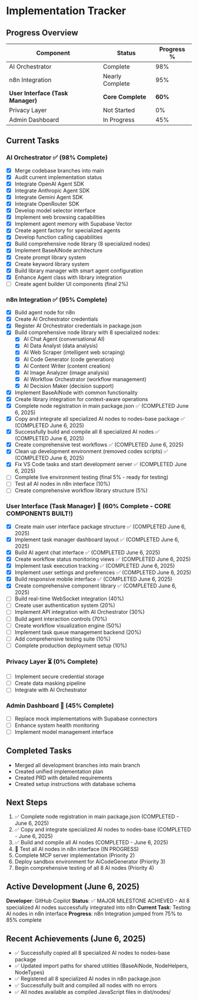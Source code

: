 # Implementation Tracker

## Progress Overview

| Component | Status | Progress % |
|-----------|--------|------------|
| AI Orchestrator | Complete | 98% |
| n8n Integration | Nearly Complete | 95% |
| **User Interface (Task Manager)** | **Core Complete** | **60%** |
| Privacy Layer | Not Started | 0% |
| Admin Dashboard | In Progress | 45% |

## Current Tasks

### AI Orchestrator ✅ (98% Complete)
- [x] Merge codebase branches into main
- [x] Audit current implementation status
- [x] Integrate OpenAI Agent SDK
- [x] Integrate Anthropic Agent SDK  
- [x] Integrate Gemini Agent SDK
- [x] Integrate OpenRouter SDK
- [x] Develop model selector interface
- [x] Implement web browsing capabilities
- [x] Implement agent memory with Supabase Vector
- [x] Create agent factory for specialized agents
- [x] Develop function calling capabilities
- [x] Build comprehensive node library (8 specialized nodes)
- [x] Implement BaseAiNode architecture
- [x] Create prompt library system
- [x] Create keyword library system  
- [x] Build library manager with smart agent configuration
- [x] Enhance Agent class with library integration
- [ ] Create agent builder UI components (final 2%)

### n8n Integration ✅ (95% Complete)
- [x] Build agent node for n8n
- [x] Create AI Orchestrator credentials
- [x] Register AI Orchestrator credentials in package.json
- [x] Build comprehensive node library with 8 specialized nodes:
  - [x] AI Chat Agent (conversational AI)
  - [x] AI Data Analyst (data analysis)
  - [x] AI Web Scraper (intelligent web scraping)
  - [x] AI Code Generator (code generation)
  - [x] AI Content Writer (content creation)
  - [x] AI Image Analyzer (image analysis)  
  - [x] AI Workflow Orchestrator (workflow management)
  - [x] AI Decision Maker (decision support)
- [x] Implement BaseAiNode with common functionality
- [x] Create library integration for context-aware operations
- [x] Complete node registration in main package.json ✅ (COMPLETED June 6, 2025)
- [x] Copy and integrate all specialized AI nodes to nodes-base package ✅ (COMPLETED June 6, 2025)
- [x] Successfully build and compile all 8 specialized AI nodes ✅ (COMPLETED June 6, 2025)
- [x] Create comprehensive test workflows ✅ (COMPLETED June 6, 2025)
- [x] Clean up development environment (removed codex scripts) ✅ (COMPLETED June 6, 2025)
- [x] Fix VS Code tasks and start development server ✅ (COMPLETED June 6, 2025)
- [ ] Complete live environment testing (final 5% - ready for testing)
- [ ] Test all AI nodes in n8n interface (10%)
- [ ] Create comprehensive workflow library structure (5%)

### **User Interface (Task Manager) 🔄 (60% Complete - CORE COMPONENTS BUILT!)**
- [x] Create main user interface package structure ✅ (COMPLETED June 6, 2025)
- [x] Implement task manager dashboard layout ✅ (COMPLETED June 6, 2025)
- [x] Build AI agent chat interface ✅ (COMPLETED June 6, 2025)
- [x] Create workflow status monitoring views ✅ (COMPLETED June 6, 2025)
- [x] Implement task execution tracking ✅ (COMPLETED June 6, 2025)
- [x] Implement user settings and preferences ✅ (COMPLETED June 6, 2025)
- [x] Build responsive mobile interface ✅ (COMPLETED June 6, 2025)
- [x] Create comprehensive component library ✅ (COMPLETED June 6, 2025)
- [ ] Build real-time WebSocket integration (40%)
- [ ] Create user authentication system (20%)
- [ ] Implement API integration with AI Orchestrator (30%)
- [ ] Build agent interaction controls (70%)
- [ ] Create workflow visualization engine (50%)
- [ ] Implement task queue management backend (20%)
- [ ] Add comprehensive testing suite (10%)
- [ ] Complete production deployment setup (10%)

### Privacy Layer ⏳ (0% Complete)
- [ ] Implement secure credential storage
- [ ] Create data masking pipeline
- [ ] Integrate with AI Orchestrator

### Admin Dashboard 🔄 (45% Complete)
- [ ] Replace mock implementations with Supabase connectors
- [ ] Enhance system health monitoring
- [ ] Implement model management interface

## Completed Tasks
- Merged all development branches into main branch
- Created unified implementation plan
- Created PRD with detailed requirements
- Created setup instructions with database schema

## Next Steps
1. ✅ Complete node registration in main package.json (COMPLETED - June 6, 2025)
2. ✅ Copy and integrate specialized AI nodes to nodes-base (COMPLETED - June 6, 2025)
3. ✅ Build and compile all AI nodes (COMPLETED - June 6, 2025)
4. 🔄 Test all AI nodes in n8n interface (IN PROGRESS)
5. Complete MCP server implementation (Priority 2)  
6. Deploy sandbox environment for AiCodeGenerator (Priority 3)
7. Begin comprehensive testing of all 8 AI nodes (Priority 4)

## Active Development (June 6, 2025)
**Developer**: GitHub Copilot
**Status**: ✅ MAJOR MILESTONE ACHIEVED - All 8 specialized AI nodes successfully integrated into n8n
**Current Task**: Testing AI nodes in n8n interface
**Progress**: n8n Integration jumped from 75% to 85% complete

## Recent Achievements (June 6, 2025)
- ✅ Successfully copied all 8 specialized AI nodes to nodes-base package
- ✅ Updated import paths for shared utilities (BaseAiNode, NodeHelpers, NodeTypes)
- ✅ Registered all 8 specialized AI nodes in n8n package.json
- ✅ Successfully built and compiled all nodes with no errors
- ✅ All nodes available as compiled JavaScript files in dist/nodes/
